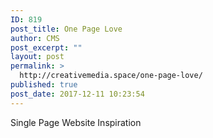 ```yaml
---
ID: 819
post_title: One Page Love
author: CMS
post_excerpt: ""
layout: post
permalink: >
  http://creativemedia.space/one-page-love/
published: true
post_date: 2017-12-11 10:23:54
---
```

Single Page Website Inspiration